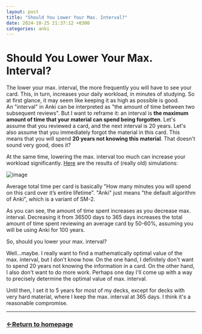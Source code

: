 ```yaml
---
layout: post
title: "Should You Lower Your Max. Interval?"
date: 2024-10-25 21:37:12 +0300
categories: anki
---
```


# Should You Lower Your Max. Interval?

The lower your max. interval, the more frequently you will have to see your card. This, in turn, increases your daily workload, in minutes of studying. So at first glance, it may seem like keeping it as high as possible is good. <br />
An "interval" in Anki can be interpreted as "the amount of time between two subsequent reviews". But I want to reframe it: an interval is **the maximum amount of time that your material can spend being forgotten**.
Let's assume that you reviewed a card, and the next interval is 20 years. Let's also assume that you immediately forgot the material in this card. This means that you will spend **20 years not knowing this material**. That doesn't sound very good, does it?

At the same time, lowering the max. interval too much can increase your workload significantly. [Here](https://forums.ankiweb.net/t/decrease-the-default-value-of-maximum-interval/36725/11?u=expertium) are the results of (really old) simulations:

![image](https://github.com/user-attachments/assets/87ef0f3f-050c-4320-bc59-5c42a8b1e9f7)

Average total time per card is basically "How many minutes you will spend on this card over it’s entire lifetime". "Anki" just means "the default algorithm of Anki", which is a variant of SM-2.

As you can see, the amount of time spent increases as you decrease max. interval. Decreasing it from 36500 days to 365 days increases the total amount of time spent reviewing an average card by 50-60%, assuming you will be using Anki for 100 years.

So, should you lower your max. interval?

Well...maybe. I really want to find a mathematically optimal value of the max. interval, but I don't know how. On the one hand, I definitely don't want to spend 20 years not knowing the information in a card. On the other hand, I also don't want to do more work.
Perhaps one day I'll come up with a way to precisely determine the optimal value of max. interval.

Until then, I set it to 5 years for most of my decks, except for decks with very hard material, where I keep the max. interval at 365 days. I think it's a reasonable compromise.

---

### [←Return to homepage](https://expertium.github.io/)
